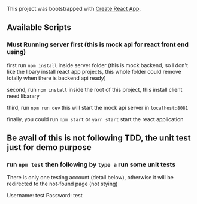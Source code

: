 This project was bootstrapped with [Create React App](https://github.com/facebook/create-react-app).

## Available Scripts

###  Must Running server first (this is mock api for react front end using)

first run `npm install` inside server folder (this is mock backend, so I don't like the libary install react app projects, this whole folder could remove totally when there is backend api ready)

second, run `npm install` inside the root of this project, this install client need libarary

third, run `npm run dev` this will start the mock api server in `localhost:8081`

finally, you could run `npm start` or `yarn start`  start the react application

## Be avail of this is not following TDD, the unit test just for demo purpose

### run `npm test` then following by `type a` run  some unit tests

There is only one testing account (detail below), otherwise it will be redirected to the not-found page (not stying)

Username: test
Password: test






